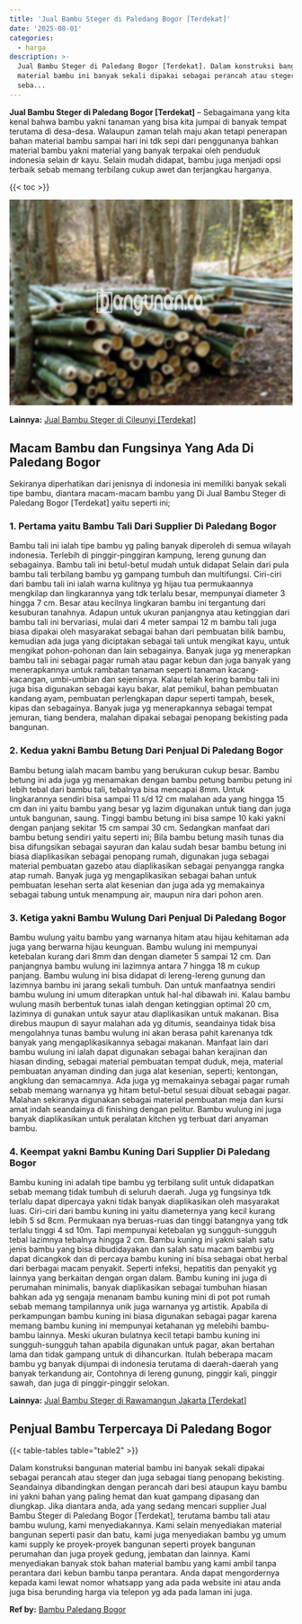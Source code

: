 ```yaml
---
title: 'Jual Bambu Steger di Paledang Bogor [Terdekat]'
date: '2025-08-01'
categories:
  - harga
description: >-
  Jual Bambu Steger di Paledang Bogor [Terdekat]. Dalam konstruksi bangunan
  material bambu ini banyak sekali dipakai sebagai perancah atau steger dan juga
  seba...
---
```


**Jual Bambu Steger di Paledang Bogor \[Terdekat\]** – Sebagaimana yang kita kenal bahwa bambu yakni tanaman yang bisa kita jumpai di banyak tempat terutama di desa-desa. Walaupun zaman telah maju akan tetapi penerapan bahan material bambu sampai hari ini tdk sepi dari penggunanya bahkan material bambu yakni material yang banyak terpakai oleh penduduk indonesia selain dr kayu. Selain mudah didapat, bambu juga menjadi opsi terbaik sebab memang terbilang cukup awet dan terjangkau harganya.

{{< toc >}}

![Jual Bambu Steger di Paledang Bogor [Terdekat]](/images/jual-bambu-tali-32.png)

**Lainnya:** [Jual Bambu Steger di Cileunyi \[Terdekat\]](https://bambu.bangunan.co/jual-bambu-steger-di-cileunyi-terdekat/)

## Macam Bambu dan Fungsinya Yang Ada Di Paledang Bogor

Sekiranya diperhatikan dari jenisnya di indonesia ini memiliki banyak sekali tipe bambu, diantara macam-macam bambu yang Di Jual Bambu Steger di Paledang Bogor \[Terdekat\] yaitu seperti ini;

### 1\. Pertama yaitu Bambu Tali Dari Supplier Di Paledang Bogor

Bambu tali ini ialah tipe bambu yg paling banyak diperoleh di semua wilayah indonesia. Terlebih di pinggir-pinggiran kampung, lereng gunung dan sebagainya. Bambu tali ini betul-betul mudah untuk didapat Selain dari pula bambu tali terbilang bambu yg gampang tumbuh dan multifungsi. Ciri-ciri dari bambu tali ini ialah warna kulitnya yg hijau tua permukaannya mengkilap dan lingkarannya yang tdk terlalu besar, mempunyai diameter 3 hingga 7 cm. Besar atau kecilnya lingkaran bambu ini tergantung dari kesuburan tanahnya. Adapun untuk ukuran panjangnya atau ketinggian dari bambu tali ini bervariasi, mulai dari 4 meter sampai 12 m bambu tali juga biasa dipakai oleh masyarakat sebagai bahan dari pembuatan bilik bambu, kemudian ada juga yang diciptakan sebagai tali untuk mengikat kayu, untuk mengikat pohon-pohonan dan lain sebagainya. Banyak juga yg menerapkan bambu tali ini sebagai pagar rumah atau pagar kebun dan juga banyak yang menerapkannya untuk rambatan tanaman seperti tanaman kacang-kacangan, umbi-umbian dan sejenisnya. Kalau telah kering bambu tali ini juga bisa digunakan sebagai kayu bakar, alat pemikul, bahan pembuatan kandang ayam, pembuatan perlengkapan dapur seperti tampah, besek, kipas dan sebagainya. Banyak juga yg menerapkannya sebagai tempat jemuran, tiang bendera, malahan dipakai sebagai penopang bekisting pada bangunan.

### 2\. Kedua yakni Bambu Betung Dari Penjual Di Paledang Bogor

Bambu betung ialah macam bambu yang berukuran cukup besar. Bambu betung ini ada juga yg menamakan dengan bambu petung bambu petung ini lebih tebal dari bambu tali, tebalnya bisa mencapai 8mm. Untuk lingkarannya sendiri bisa sampai 11 s/d 12 cm malahan ada yang hingga 15 cm dan ini yaitu bambu yang besar yg lazim digunakan untuk tiang dan juga untuk bangunan, saung. Tinggi bambu betung ini bisa sampe 10 kaki yakni dengan panjang sekitar 15 cm sampai 30 cm. Sedangkan manfaat dari bambu betung sendiri yaitu seperti ini; Bila bambu betung masih tunas dia bisa difungsikan sebagai sayuran dan kalau sudah besar bambu betung ini biasa diaplikasikan sebagai penopang rumah, digunakan juga sebagai material pembuatan gazebo atau diaplikasikan sebagai penyangga rangka atap rumah. Banyak juga yg mengaplikasikan sebagai bahan untuk pembuatan lesehan serta alat kesenian dan juga ada yg memakainya sebagai tabung untuk menampung air, maupun nira dari pohon aren.

### 3\. Ketiga yakni Bambu Wulung Dari Penjual Di Paledang Bogor

Bambu wulung yaitu bambu yang warnanya hitam atau hijau kehitaman ada juga yang berwarna hijau keunguan. Bambu wulung ini mempunyai ketebalan kurang dari 8mm dan dengan diameter 5 sampai 12 cm. Dan panjangnya bambu wulung ini lazimnya antara 7 hingga 18 m cukup panjang. Bambu wulung ini bisa didapat di lereng-lereng gunung dan lazimnya bambu ini jarang sekali tumbuh. Dan untuk manfaatnya sendiri bambu wulung ini umum diterapkan untuk hal-hal dibawah ini. Kalau bambu wulung masih berbentuk tunas ialah dengan ketinggian optimal 20 cm, lazimnya di gunakan untuk sayur atau diaplikasikan untuk makanan. Bisa direbus maupun di sayur malahan ada yg ditumis, seandainya tidak bisa mengolahnya tunas bambu wulung ini akan berasa pahit karenanya tdk banyak yang mengaplikasikannya sebagai makanan. Manfaat lain dari bambu wulung ini ialah dapat digunakan sebagai bahan kerajinan dan hiasan dinding, sebagai material pembuatan tempat duduk, meja, material pembuatan anyaman dinding dan juga alat kesenian, seperti; kentongan, angklung dan semacamnya. Ada juga yg memakainya sebagai pagar rumah sebab memang warnanya yg hitam betul-betul sesuai dibuat sebagai pagar. Malahan sekiranya digunakan sebagai material pembuatan meja dan kursi amat indah seandainya di finishing dengan pelitur. Bambu wulung ini juga banyak diaplikasikan untuk peralatan kitchen yg terbuat dari anyaman bambu.

### 4\. Keempat yakni Bambu Kuning Dari Supplier Di Paledang Bogor

Bambu kuning ini adalah tipe bambu yg terbilang sulit untuk didapatkan sebab memang tidak tumbuh di seluruh daerah. Juga yg fungsinya tdk terlalu dapat dipercaya yakni tidak banyak diaplikasikan oleh masyarakat luas. Ciri-ciri dari bambu kuning ini yaitu diameternya yang kecil kurang lebih 5 sd 8cm. Permukaan nya beruas-ruas dan tinggi batangnya yang tdk terlalu tinggi 4 sd 10m. Tapi mempunyai ketebalan yg sungguh-sungguh tebal lazimnya tebalnya hingga 2 cm. Bambu kuning ini yakni salah satu jenis bambu yang bisa dibudidayakan dan salah satu macam bambu yg dapat dicangkok dan di percaya bambu kuning ini bisa sebagai obat herbal dari berbagai macam penyakit. Seperti infeksi, hepatitis dan penyakit yg lainnya yang berkaitan dengan organ dalam. Bambu kuning ini juga di perumahan minimalis, banyak diaplikasikan sebagai tumbuhan hiasan bahkan ada yg sengaja menanam bambu kuning mini di pot pot rumah sebab memang tampilannya unik juga warnanya yg artistik. Apabila di perkampungan bambu kuning ini biasa digunakan sebagai pagar karena memang bambu kuning ini mempunyai ketahanan yg melebihi bambu-bambu lainnya. Meski ukuran bulatnya kecil tetapi bambu kuning ini sungguh-sungguh tahan apabila digunakan untuk pagar, akan bertahan lama dan tidak gampang untuk di dihancurkan. Itulah beberapa macam bambu yg banyak dijumpai di indonesia terutama di daerah-daerah yang banyak terkandung air, Contohnya di lereng gunung, pinggir kali, pinggir sawah, dan juga di pinggir-pinggir selokan.

**Lainnya:** [Jual Bambu Steger di Rawamangun Jakarta \[Terdekat\]](https://bambu.bangunan.co/jual-bambu-steger-di-rawamangun-jakarta-terdekat/)

## Penjual Bambu Terpercaya Di Paledang Bogor

{{< table-tables table="table2" >}}

Dalam konstruksi bangunan material bambu ini banyak sekali dipakai sebagai perancah atau steger dan juga sebagai tiang penopang bekisting. Seandainya dibandingkan dengan perancah dari besi ataupun kayu bambu ini yakni bahan yang paling hemat dan kuat gampang dipasang dan diungkap. Jika diantara anda, ada yang sedang mencari supplier Jual Bambu Steger di Paledang Bogor \[Terdekat\], terutama bambu tali atau bambu wulung, kami menyediakannya. Kami selain menyediakan material bangunan seperti pasir dan batu, kami juga menyediakan bambu yg umum kami supply ke proyek-proyek bangunan seperti proyek bangunan perumahan dan juga proyek gedung, jembatan dan lainnya. Kami menyediakan banyak stok bahan material bambu yang kami ambil tanpa perantara dari kebun bambu tanpa perantara. Anda dapat mengordernya kepada kami lewat nomor whatsapp yang ada pada website ini atau anda juga bisa berunding harga via telepon yg ada pada laman ini juga.

**Ref by:** [Bambu Paledang Bogor](https://id.wikipedia.org/wiki/Bambu)
